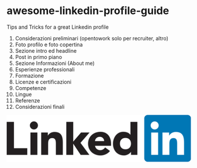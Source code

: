 # awesome-linkedin-profile-guide
Tips and Tricks for a great Linkedin profile


1) Considerazioni preliminari (opentowork solo per recruiter, altro)
2) Foto profilo e foto copertina
3) Sezione intro ed headline
4) Post in primo piano
5) Sezione Informazioni (About me)
6) Esperienze professionali
7) Formazione
8) Licenze e certificazioni
9) Competenze
10) Lingue
11) Referenze
11) Considerazioni finali

![LinkedIn_Logo_2013.png](./LinkedIn_Logo_2013.png)
